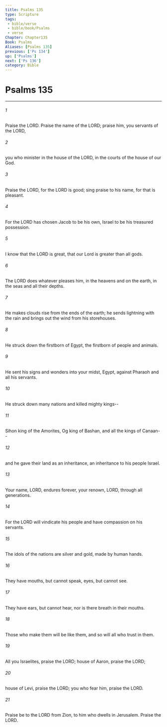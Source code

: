 ```yaml
---
title: Psalms 135
type: Scripture
tags:
 - bible/verse
 - bible/book/Psalms
 - verse
Chapter: Chapter135
Book: Psalms
Aliases: [Psalms 135]
previous: ['Ps 134']
up: ['Psalms']
next: ['Ps 136']
category: Bible
---
```

# Psalms 135

***


###### 1 
Praise the LORD. Praise the name of the LORD; praise him, you servants of the LORD, 

###### 2 
you who minister in the house of the LORD, in the courts of the house of our God. 

###### 3 
Praise the LORD, for the LORD is good; sing praise to his name, for that is pleasant. 

###### 4 
For the LORD has chosen Jacob to be his own, Israel to be his treasured possession. 

###### 5 
I know that the LORD is great, that our Lord is greater than all gods. 

###### 6 
The LORD does whatever pleases him, in the heavens and on the earth, in the seas and all their depths. 

###### 7 
He makes clouds rise from the ends of the earth; he sends lightning with the rain and brings out the wind from his storehouses. 

###### 8 
He struck down the firstborn of Egypt, the firstborn of people and animals. 

###### 9 
He sent his signs and wonders into your midst, Egypt, against Pharaoh and all his servants. 

###### 10 
He struck down many nations and killed mighty kings-- 

###### 11 
Sihon king of the Amorites, Og king of Bashan, and all the kings of Canaan-- 

###### 12 
and he gave their land as an inheritance, an inheritance to his people Israel. 

###### 13 
Your name, LORD, endures forever, your renown, LORD, through all generations. 

###### 14 
For the LORD will vindicate his people and have compassion on his servants. 

###### 15 
The idols of the nations are silver and gold, made by human hands. 

###### 16 
They have mouths, but cannot speak, eyes, but cannot see. 

###### 17 
They have ears, but cannot hear, nor is there breath in their mouths. 

###### 18 
Those who make them will be like them, and so will all who trust in them. 

###### 19 
All you Israelites, praise the LORD; house of Aaron, praise the LORD; 

###### 20 
house of Levi, praise the LORD; you who fear him, praise the LORD. 

###### 21 
Praise be to the LORD from Zion, to him who dwells in Jerusalem. Praise the LORD. 
